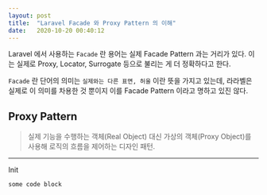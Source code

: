 ```yaml
---
layout: post
title:  "Laravel Facade 와 Proxy Pattern 의 이해"
date:   2020-10-20 00:40:12
---
```


Laravel 에서 사용하는 `Facade` 란 용어는 실제 Facade Pattern 과는 거리가 있다. 이는 실제로 Proxy, Locator, Surrogate 등으로 불리는 게 더 정확하다고 한다.

`Facade` 란 단어의 의미는 `실제와는 다른 표면, 허울` 이란 뜻을 가지고 있는데, 라라벨은 실제로 이 의미를 차용한 것 뿐이지 이를 Facade Pattern 이라고 명하고 있진 않다.

## Proxy Pattern

> 실제 기능을 수행하는 객체(Real Object) 대신 가상의 객체(Proxy Object)를 사용해 로직의 흐름을 제어하는 디자인 패턴.

---

Init

```php
some code block
```

<br> 



<br><br><br>

